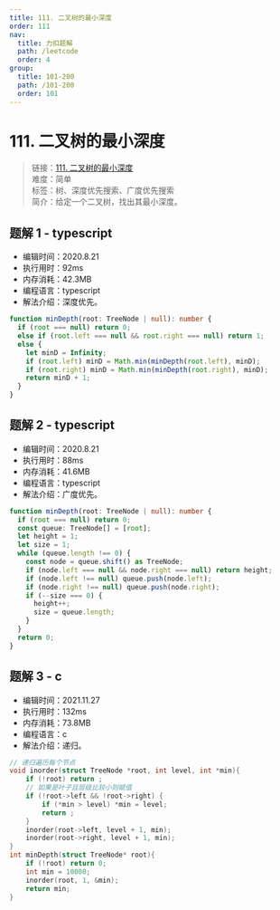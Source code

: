 ```yaml
---
title: 111. 二叉树的最小深度
order: 111
nav:
  title: 力扣题解
  path: /leetcode
  order: 4
group:
  title: 101-200
  path: /101-200
  order: 101
---
```


# 111. 二叉树的最小深度

> 链接：[111. 二叉树的最小深度](https://leetcode-cn.com/problems/minimum-depth-of-binary-tree/)  
> 难度：简单  
> 标签：树、深度优先搜索、广度优先搜索  
> 简介：给定一个二叉树，找出其最小深度。

## 题解 1 - typescript

- 编辑时间：2020.8.21
- 执行用时：92ms
- 内存消耗：42.3MB
- 编程语言：typescript
- 解法介绍：深度优先。

```typescript
function minDepth(root: TreeNode | null): number {
  if (root === null) return 0;
  else if (root.left === null && root.right === null) return 1;
  else {
    let minD = Infinity;
    if (root.left) minD = Math.min(minDepth(root.left), minD);
    if (root.right) minD = Math.min(minDepth(root.right), minD);
    return minD + 1;
  }
}
```

## 题解 2 - typescript

- 编辑时间：2020.8.21
- 执行用时：88ms
- 内存消耗：41.6MB
- 编程语言：typescript
- 解法介绍：广度优先。

```typescript
function minDepth(root: TreeNode | null): number {
  if (root === null) return 0;
  const queue: TreeNode[] = [root];
  let height = 1;
  let size = 1;
  while (queue.length !== 0) {
    const node = queue.shift() as TreeNode;
    if (node.left === null && node.right === null) return height;
    if (node.left !== null) queue.push(node.left);
    if (node.right !== null) queue.push(node.right);
    if (--size === 0) {
      height++;
      size = queue.length;
    }
  }
  return 0;
}
```

## 题解 3 - c

- 编辑时间：2021.11.27
- 执行用时：132ms
- 内存消耗：73.8MB
- 编程语言：c
- 解法介绍：递归。

```c
// 递归遍历每个节点
void inorder(struct TreeNode *root, int level, int *min){
    if (!root) return ;
    // 如果是叶子且层级比较小则赋值
    if (!root->left && !root->right) {
        if (*min > level) *min = level;
        return ;
    }
    inorder(root->left, level + 1, min);
    inorder(root->right, level + 1, min);
}
int minDepth(struct TreeNode* root){
    if (!root) return 0;
    int min = 10000;
    inorder(root, 1, &min);
    return min;
}
```
